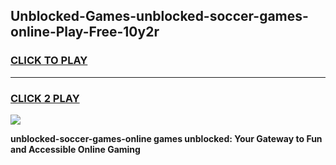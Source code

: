 
## Unblocked-Games-unblocked-soccer-games-online-Play-Free-10y2r
<h3>
<a href="https://premium76.site?title=unblocked-soccer-games-online&ref=18A1">CLICK TO PLAY</a></h3>
<hr>

<h3>
<a href="https://premium76.site?title=unblocked-soccer-games-online&ref=18A1">CLICK 2 PLAY</a>
  
</h3>

<a href="https://premium76.site?title=unblocked-soccer-games-online&ref=18A1"><img src="https://clearcache.store/games.png"></a>


**unblocked-soccer-games-online games unblocked: Your Gateway to Fun and Accessible Online Gaming**
